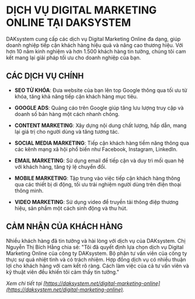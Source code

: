 # DỊCH VỤ DIGITAL MARKETING ONLINE TẠI DAKSYSTEM

DAKsystem cung cấp các dịch vụ Digital Marketing Online đa dạng, giúp doanh nghiệp tiếp cận khách hàng hiệu quả và nâng cao thương hiệu. Với hơn 10 năm kinh nghiệm và hơn 1.500 khách hàng tin tưởng, chúng tôi cam kết mang lại giải pháp tối ưu cho doanh nghiệp của bạn.

## CÁC DỊCH VỤ CHÍNH

- **SEO TỪ KHÓA**: Đưa website của bạn lên top Google thông qua tối ưu từ khóa, tăng khả năng tiếp cận khách hàng mục tiêu.

- **GOOGLE ADS**: Quảng cáo trên Google giúp tăng lưu lượng truy cập và doanh số bán hàng một cách nhanh chóng.

- **CONTENT MARKETING**: Xây dựng nội dung chất lượng, hấp dẫn, mang lại giá trị cho người dùng và tăng tương tác.

- **SOCIAL MEDIA MARKETING**: Tiếp cận khách hàng tiềm năng thông qua các kênh mạng xã hội phổ biến như Facebook, Instagram, LinkedIn.

- **EMAIL MARKETING**: Sử dụng email để tiếp cận và duy trì mối quan hệ với khách hàng, tăng tỷ lệ chuyển đổi.

- **MOBILE MARKETING**: Tập trung vào việc tiếp cận khách hàng thông qua các thiết bị di động, tối ưu trải nghiệm người dùng trên điện thoại thông minh.

- **VIDEO MARKETING**: Sử dụng video để truyền tải thông điệp thương hiệu, sản phẩm một cách sinh động và thu hút.

## CẢM NHẬN CỦA KHÁCH HÀNG

Nhiều khách hàng đã tin tưởng và hài lòng với dịch vụ của DAKsystem. Chị Nguyễn Thị Bích Hằng chia sẻ: "Tôi đã quyết định lựa chọn dịch vụ Digital Marketing Online của công ty DAKsystem. Bộ phận tư vấn viên của công ty thực sự quá nhiệt tình và có trách nhiệm. Hợp đồng dịch vụ có nhiều thuận lợi cho khách hàng với cam kết rõ ràng. Cách làm việc của cả tư vấn viên và kỹ thuật viên đều khiến tôi cảm thấy tin tưởng."

*Xem chi tiết tại [https://daksystem.net/digital-marketing-online](https://daksystem.net/digital-marketing-online).*
